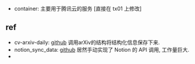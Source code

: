 - container: 主要用于腾讯云的服务 [直接在 tx01 上修改]

## ref

- cv-arxiv-daily: [github](https://github.com/Vincentqyw/cv-arxiv-daily) 调用arXiv的结构将结构化信息保存下来. 
- notion_sync_data: [github](https://github.com/Qliangw/notion_sync_data/) 居然手动实现了 Notion 的 API 调用, 工作量巨大. 
- 